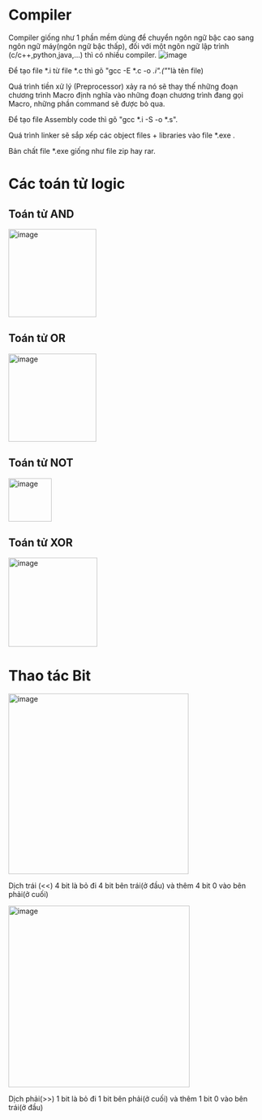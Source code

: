 # Compiler
Compiler giống như 1 phần mềm dùng để chuyển ngôn ngữ bậc cao sang ngôn ngữ máy(ngôn ngữ bậc thấp), đối với một ngôn ngữ lập trình (c/c++,python,java,...) thì có nhiều compiler.
![image](https://github.com/Kiet2024/Embedded_interview/assets/133784431/21423361-d502-41ca-9a00-9ac64500703c)


Để tạo file *.i từ file *.c thì gõ "gcc -E *.c -o *.i".("*"là tên file)

Quá trình tiền xử lý (Preprocessor) xảy ra nó sẽ thay thế những đoạn chương trình Macro định nghĩa vào những đoạn chương trình đang gọi Macro, những phần command sẽ được bỏ qua.

Để tạo file Assembly code thì gõ "gcc *.i -S -o *.s".

Quá trình linker sẽ sắp xếp các object files + libraries vào file *.exe .

Bản chất file *.exe giống như file zip hay rar.
# Các toán tử logic
 ## Toán tử AND
 <img width="173" alt="image" src="https://github.com/Kiet2024/Embedded_interview/assets/133784431/131b91c7-7404-42a1-89d4-00713f196a51">

 ## Toán tử OR
 <img width="173" alt="image" src="https://github.com/Kiet2024/Embedded_interview/assets/133784431/e2779fd1-8884-4ab2-b2e9-fdaa875e1139">
 
 ## Toán tử NOT
 <img width="85" alt="image" src="https://github.com/Kiet2024/Embedded_interview/assets/133784431/0d2bc1fd-1d6e-4067-8745-37b6efbd4714">

 ## Toán tử XOR
 <img width="175" alt="image" src="https://github.com/Kiet2024/Embedded_interview/assets/133784431/28c77307-f094-4afa-b52e-925be353be09">
 
# Thao tác Bit
<img width="355" alt="image" src="https://github.com/Kiet2024/Embedded_interview/assets/133784431/02e222c1-e668-4939-a6ea-dd05e7eb746e">

Dịch trái (<<) 4 bit là bỏ đi 4 bit bên trái(ở đầu) và thêm 4 bit 0 vào bên phải(ở cuối)

<img width="357" alt="image" src="https://github.com/Kiet2024/Embedded_interview/assets/133784431/085599a0-6a96-4d58-b47a-507eb1705ee4">

Dịch phải(>>) 1 bit là bỏ đi 1 bit bên phải(ở cuối) và thêm 1 bit 0 vào bên trái(ở đầu)
 
